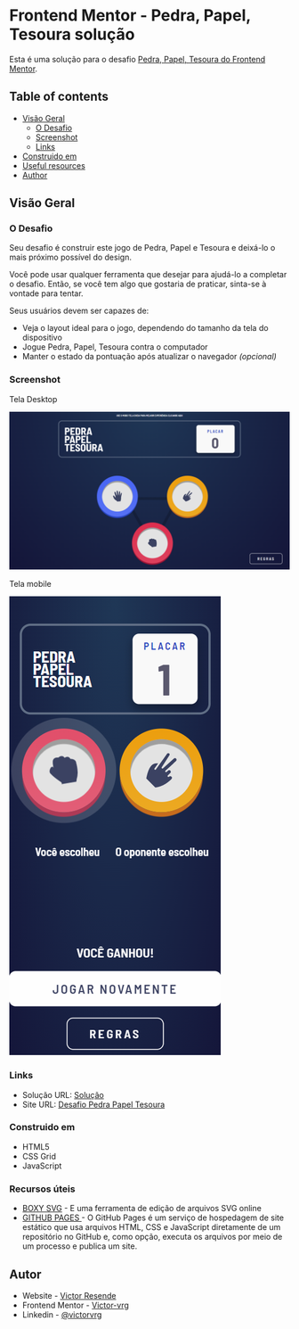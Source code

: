 # Frontend Mentor - Pedra, Papel, Tesoura solução

Esta é uma solução para o desafio [Pedra, Papel, Tesoura do Frontend Mentor](https://www.frontendmentor.io/challenges/rock-paper-scissors-game-pTgwgvgH).

## Table of contents

- [Visão Geral](#Visão-Geral)
  - [O Desafio](#O-Desafio)
  - [Screenshot](#screenshot)
  - [Links](#links)
- [Construido em](#Construido-em)
- [Useful resources](#useful-resources)
- [Author](#author)

## Visão Geral

### O Desafio

Seu desafio é construir este jogo de Pedra, Papel e Tesoura e deixá-lo o mais próximo possível do design.

Você pode usar qualquer ferramenta que desejar para ajudá-lo a completar o desafio. Então, se você tem algo que gostaria de praticar, sinta-se à vontade para tentar.

Seus usuários devem ser capazes de:

- Veja o layout ideal para o jogo, dependendo do tamanho da tela do dispositivo
- Jogue Pedra, Papel, Tesoura contra o computador
- Manter o estado da pontuação após atualizar o navegador _(opcional)_

### Screenshot

Tela Desktop

![](Desktop-preview.jpg)

Tela mobile

![](mobile-preview.jpg)

### Links

- Solução URL: [Solução ](https://your-solution-url.com)
- Site URL: [Desafio Pedra Papel Tesoura](https://victor-vrg.github.io/Desafio-Pedra-Papel-Tesoura/)

### Construido em

- HTML5
- CSS Grid
- JavaScript

### Recursos úteis

- [BOXY SVG](https://boxy-svg.com/) - E uma ferramenta de edição de arquivos SVG online
- [GITHUB PAGES ](https://pages.github.com/) - O GitHub Pages é um serviço de hospedagem de site estático que usa arquivos HTML, CSS e JavaScript diretamente de um repositório no GitHub e, como opção, executa os arquivos por meio de um processo e publica um site.

## Autor

- Website - [Victor Resende](https://www.your-site.com)
- Frontend Mentor - [Victor-vrg](https://www.frontendmentor.io/profile/Victor-vrg)
- Linkedin - [@victorvrg](https://www.linkedin.com/in/victorvrg/)
